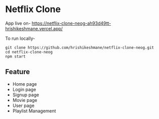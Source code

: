 # Netflix Clone

App live on- https://netflix-clone-neog-ah93d49tt-hrishikeshmane.vercel.app/

To run locally-

```
git clone https://github.com/hrishikeshmane/netflix-clone-neog.git
cd netflix-clone-neog
npm start
```

## Feature

- Home page
- Login page
- Signup page
- Movie page
- User page
- Playlist Management

